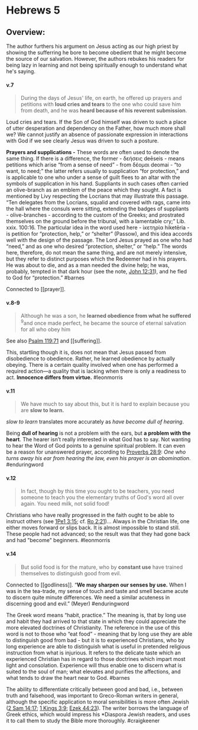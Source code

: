 # Hebrews 5

## Overview:
The author furthers his argument on Jesus acting as our high priest by showing the sufferring he bore to become obedient that he might become the source of our salvation. However, the authors rebukes his readers for being lazy in learning and not being spiritually enough to understand what he's saying.


#### v.7
>During the days of Jesus' life, on earth, he offered up prayers and petitions with **loud cries and tears** to the one who could save him from death, and he was **heard because of his reverent submission**.

Loud cries and tears. If the Son of God himself was driven to such a place of utter desperation and dependency on the Father, how much more shall we? We cannot justify an absence of passionate expression in interactions with God if we see clearly Jesus was driven to such a posture.

**Prayers and supplications -** These words are often used to denote the same thing. If there is a difference, the former - δεήσεις deēseis - means petitions which arise “from a sense of need” - from δέομαι deomai - “to want, to need;” the latter refers usually to supplication “for protection,” and is applicable to one who under a sense of guilt flees to an altar with the symbols of supplication in his hand. Suppliants in such cases often carried an olive-branch as an emblem of the peace which they sought. A fact is mentioned by Livy respecting the Locrians that may illustrate this passage. “Ten delegates from the Locrians, squalid and covered with rags, came into the hall where the consuls were sitting, extending the badges of suppliants - olive-branches - according to the custom of the Greeks; and prostrated themselves on the ground before the tribunal, with a lamentable cry;” Lib. xxix. 100:16. The particular idea in the word used here - ἱκετηρία hiketēria - is petition for “protection, help,” or “shelter” (Passow), and this idea accords well with the design of the passage. The Lord Jesus prayed as one who had “need,” and as one who desired “protection, shelter,” or “help.” The words here, therefore, do not mean the same thing, and are not merely intensive, but they refer to distinct purposes which the Redeemer had in his prayers. He was about to die, and as a man needed the divine help; he was, probably, tempted in that dark hour (see the note, [John 12:31](https://www.studylight.org/study-desk.html?q1=joh+12:31&t1=eng_nas&sr=1)), and he fled to God for “protection.”
#barnes

Connected to [[prayer]].


#### v.8-9
>Although he was a son, he **learned obedience from what he suffered** <sup>9</sup>and once made perfect, he became the source of eternal salvation for all who obey him

See also [Psalm 119:71](Psalm119#v.71) and [[suffering]].

This, startling though it is, does not mean that Jesus passed from disobedience to obedience. Rather, he learned obedience by actually obeying. There is a certain quality involved when one has performed a required action—a quality that is lacking when there is only a readiness to act. **Innocence differs from virtue.**
#leonmorris 

#### v.11
>We have much to say about this, but it is hard to explain because you are **slow to learn.**

*slow to learn* translates more accurately as *have become dull of hearing*.

Being **dull of hearing** is not a problem with the ears, but **a problem with the heart**. The hearer isn’t really interested in what God has to say. Not wanting to hear the Word of God points to a genuine spiritual problem. It can even be a reason for unanswered prayer, according to [Proverbs 28:9](Proverbs28.md#v.9): _One who turns away his ear from hearing the law, even his prayer is an abomination_.
#enduringword 

#### v.12
>In fact, though by this time you ought to be teachers, you need someone to teach you the elementary truths of God's word all over again. You need milk, not solid food!

Christians who have really progressed in the faith ought to be able to instruct others (see [1Pe1 3:15](1Peter3#v.15); cf. [Ro 2:21](Romans2#v.21))… Always in the Christian life, one either moves forward or slips back. It is almost impossible to stand still. These people had not advanced; so the result was that they had gone back and had "become" beginners.
#leonmorris 

#### v.14
>But solid food is for the mature, who by **constant use** have trained themselves to distinguish good from evil.

Connected to [[godliness]].
“**We may sharpen our senses by use.** When I was in the tea-trade, my sense of touch and taste and smell became acute to discern quite minute differences. We need a similar acuteness in discerning good and evil.” (Meyer)
#enduringword 

The Greek word means “habit, practice.” The meaning is, that by long use and habit they had arrived to that state in which they could appreciate the more elevated doctrines of Christianity. The reference in the use of this word is not to those who “eat food” - meaning that by long use they are able to distinguish good from bad - but it is to experienced Christians, who by long experience are able to distinguish what is useful in pretended religious instruction from what is injurious. It refers to the delicate taste which an experienced Christian has in regard to those doctrines which impart most light and consolation. Experience will thus enable one to discern what is suited to the soul of man; what elevates and purifies the affections, and what tends to draw the heart near to God.
#barnes 

The ability to differentiate critically between good and bad, i.e., between truth and falsehood, was important to Greco-Roman writers in general, although the specific application to moral sensibilities is more often Jewish ([2 Sam 14:17](2Samuel14#v.17); [1 Kings 3:9](1Kings3#v.9); [Ezek 44:23](Ezekiel44#v.23)). The writer borrows the language of Greek ethics, which would impress his \*Diaspora Jewish readers, and uses it to call them to study the Bible more thoroughly.
#craigkeener 